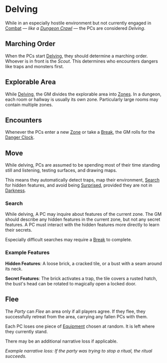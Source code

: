 # Delving

While in an especially hostile environment but not currently engaged in [Combat](../Combat/Combat.md) — *like a [Dungeon Crawl](Dungeon%20Crawl.md)* — the PCs are considered *Delving*.

## Marching Order

When the PCs start [Delving](Delving.md), they should determine a marching order. Whoever is in front is the *Scout*. This determines who encounters dangers like traps and monsters first.

## Explorable Area

While [Delving](Delving.md), the GM divides the explorable area into [Zones](../Core%20Procedures/Zone.md). In a dungeon, each room or hallway is usually its own zone. Particularly large rooms may contain multiple zones.

## Encounters

Whenever the PCs enter a new [Zone](../Core%20Procedures/Zone.md) or take a [Break](../Core%20Procedures/Break.md), the GM rolls for the [Danger Clock](Danger%20Clock.md).

## Move

While delving, PCs are assumed to be spending most of their time standing still and listening, testing surfaces, and drawing maps.

This means they automatically detect traps, map their environment, [Search](Delving.md#Search) for hidden features, and avoid being [Surprised](../Conditions/Surprised.md), provided they are not in [Darkness](../Hazards/Darkness.md).

### Search

While delving, A PC may inquire about features of the current zone. The GM should describe any hidden features in the current zone, but not any secret features. A PC must interact with the hidden features more directly to learn their secrets.

Especially difficult searches may require a [Break](../Core%20Procedures/Break.md) to complete.

### Example Features

**Hidden Features**: A loose brick, a cracked tile, or a bust with a seam around its neck.

**Secret Features**: The brick activates a trap, the tile covers a rusted hatch, the bust's head can be rotated to magically open a locked door.

## Flee

The *Party* can *Flee* an area only if all players agree. If they flee, they successfully retreat from the area, carrying any fallen PCs with them.

Each PC loses one piece of [Equipment](../../Player%20Characters/Inventory/Equipment.md) chosen at random. It is left where they currently stand.

There may be an additional narrative loss if applicable.

*Example narrative loss: If the party was trying to stop a ritual, the ritual succeeds.*
